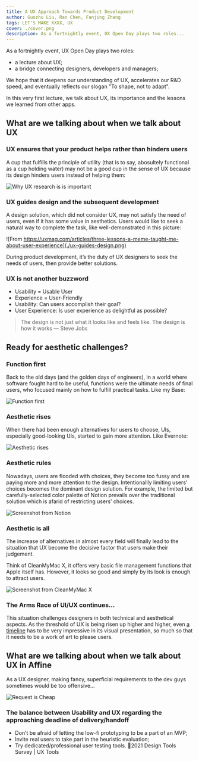 ```yaml
---
title: A UX Approach Towards Product Development
author: Guozhu Liu, Ran Chen, Fanjing Zhang
tags: LET'S MAKE XXXX, UX
cover: ./cover.png
description: As a fortnightly event, UX Open Day plays two roles...
---
```


As a fortnightly event, UX Open Day plays two roles:

- a lecture about UX;
- a bridge connecting designers, developers and managers;

We hope that it deepens our understanding of UX, accelerates our R&D speed, and eventually reflects our slogan "To shape, not to adapt".

In this very first lecture, we talk about UX, its importance and the lessons we learned from other apps.

## What are we talking about when we talk about UX

### UX ensures that your product helps rather than hinders users

A cup that fulfills the principle of utility (that is to say, abosultely functional as a cup holding water) may not be a good cup in the sense of UX because its design hinders users instead of helping them:

![Why UX research is is important](./why-ux-research-is-important.png)

### UX guides design and the subsequent development

A design solution, which did not consider UX, may not satisfy the need of users, even if it has some value in aesthetics. Users would like to seek a natural way to complete the task, like well-demonstrated in this picture:

![From https://uxmag.com/articles/three-lessons-a-meme-taught-me-about-user-experience](./ux-guides-design.png)

During product development, it’s the duty of UX designers to seek the needs of users, then provide better solutions.

### UX is not another buzzword

- Usability = Usable User
- Experience = User-Friendly
- Usability: Can users accomplish their goal?
- User Experience: Is user experience as delightful as possible?

> The design is not just what it looks like and feels like. The design is how it works — Steve Jobs

## Ready for aesthetic challenges?

### Function first

Back to the old days (and the golden days of engineers), in a world where software fought hard to be useful, functions were the ultimate needs of final users, who focused mainly on how to fulfill practical tasks. Like my Base:

![Function first](./function-first.png)

### Aesthetic rises

When there had been enough alternatives for users to choose, UIs, especially good-looking UIs, started to gain more attention. Like Evernote:

![Aesthetic rises](./aesthetic-rises.png)

### Aesthetic rules

Nowadays, users are flooded with choices, they become too fussy and are paying more and more attention to the design. Intentionallly limiting users' choices becomes the dominant design solution. For example, the limited but carefully-selected color palette of Notion prevails over the traditional solution which is afarid of restricting users’ choices.

![Screenshot from Notion](./aesthetic-rules.png)

### Aesthetic is all

The increase of alternatives in almost every field will finally lead to the situation that UX become the decisive factor that users make their judgement.

Think of CleanMyMac X, it offers very basic file management functions that Apple itself has. However, it looks so good and simply by its look is enough to attract users.

![Screenshot from CleanMyMac X](./aesthetic-is-all.png)

### The Arms Race of UI/UX continues…

This situation challenges designers in both technical and aesthetical aspects. As the threshold of UX is being risen up higher and higher, even [a timeline](https://www.google.com/search/howsearchworks/our-history/) has to be very impressive in its visual presentation, so much so that it needs to be a work of art to please users.

## What are we talking about when we talk about UX in Affine

As a UX designer, making fancy, superficial requirements to the dev guys sometimes would be too offensive…

![Request is Cheap](./request-is-cheap.png)

### The balance between Usability and UX regarding the approaching deadline of delivery/handoff

- Don’t be afraid of letting the low-fi prototyping to be a part of an MVP;
- Invite real users to take part in the heuristic evaluation;
- Try dedicated/professional user testing tools. 🔬2021 Design Tools Survey | UX Tools
